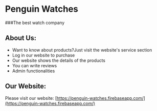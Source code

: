 
#                                                        Penguin Watches
###The best watch company

## About Us:
* Want to know about products?Just visit the website's service section
* Log in our website to purchase
* Our website shows the details of the products
* You can write reviews
* Admin functionalities


## Our Website:
Please visit our website: [https://penguin-watches.firebaseapp.com/](https://penguin-watches.firebaseapp.com/)
